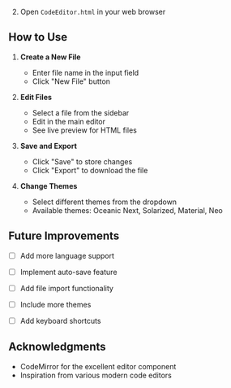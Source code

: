 
2. Open `CodeEditor.html` in your web browser

## How to Use

1. **Create a New File**
   - Enter file name in the input field
   - Click "New File" button

2. **Edit Files**
   - Select a file from the sidebar
   - Edit in the main editor
   - See live preview for HTML files

3. **Save and Export**
   - Click "Save" to store changes
   - Click "Export" to download the file

4. **Change Themes**
   - Select different themes from the dropdown
   - Available themes: Oceanic Next, Solarized, Material, Neo

## Future Improvements

- [ ] Add more language support
- [ ] Implement auto-save feature
- [ ] Add file import functionality
- [ ] Include more themes
- [ ] Add keyboard shortcuts


## Acknowledgments

- CodeMirror for the excellent editor component
- Inspiration from various modern code editors
